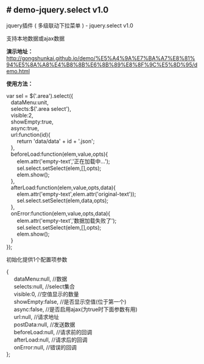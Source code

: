 ﻿<h2># demo-jquery.select v1.0</h2>
<p>jquery插件 ( 多级联动下拉菜单 ) - jquery.select v1.0</p>
<p>支持本地数据或ajax数据</p>
<p><b>演示地址：</b><a href="http://gongshunkai.github.io/demo/%E5%A4%9A%E7%BA%A7%E8%81%94%E5%8A%A8%E4%B8%8B%E6%8B%89%E8%8F%9C%E5%8D%95/demo.html">http://gongshunkai.github.io/demo/%E5%A4%9A%E7%BA%A7%E8%81%94%E5%8A%A8%E4%B8%8B%E6%8B%89%E8%8F%9C%E5%8D%95/demo.html</a></p>
<p><b>使用方法：</b></p>
<p>var sel = $('.area').select({<br>&nbsp;&nbsp;
dataMenu:unit,<br>&nbsp;&nbsp;
selects:$('.area select'),<br>&nbsp;&nbsp;
visible:2,<br>&nbsp;&nbsp;
showEmpty:true,<br>&nbsp;&nbsp;
async:true,<br>&nbsp;&nbsp;
url:function(id){<br>&nbsp;&nbsp;
&nbsp; &nbsp; return 'data/data' + id + '.json';<br>&nbsp;&nbsp;
},<br>&nbsp;&nbsp;
beforeLoad:function(elem,value,opts){<br>&nbsp;&nbsp;
&nbsp; &nbsp; elem.attr('empty-text','正在加载中...');<br>&nbsp;&nbsp;
&nbsp; &nbsp; sel.select.setSelect(elem,[],opts);<br>&nbsp;&nbsp;
&nbsp; &nbsp; elem.show();<br>&nbsp;&nbsp;
},<br>&nbsp;&nbsp;
afterLoad:function(elem,value,opts,data){<br>&nbsp;&nbsp;
&nbsp; &nbsp; elem.attr('empty-text',elem.attr('original-text'));<br>&nbsp;&nbsp;
&nbsp; &nbsp; sel.select.setSelect(elem,data,opts);<br>&nbsp;&nbsp;
},<br>&nbsp;&nbsp;
onError:function(elem,value,opts,data){<br>&nbsp;&nbsp;
&nbsp; &nbsp; elem.attr('empty-text','数据加载失败了');<br>&nbsp;&nbsp;
&nbsp; &nbsp; sel.select.setSelect(elem,[],opts);<br>&nbsp;&nbsp;
&nbsp; &nbsp; elem.show();<br>
&nbsp;&nbsp;
}<br>
});</p>
<p>初始化提供1个配置项参数</p>
<p>{<br>
  &nbsp;&nbsp;&nbsp;&nbsp;
  dataMenu:null, //数据<br>&nbsp;&nbsp;&nbsp;&nbsp;
  selects:null, //select集合<br>&nbsp;&nbsp;&nbsp;&nbsp;
  visible:0, //空值显示的数量<br>&nbsp;&nbsp;&nbsp;&nbsp;
  showEmpty:false, //是否显示空值(位于第一个)<br>&nbsp;&nbsp;&nbsp;&nbsp;
  async:false, //是否启用ajax(为true时下面参数有用)<br>&nbsp;&nbsp;&nbsp;&nbsp;
  url:null, //请求地址<br>&nbsp;&nbsp;&nbsp;&nbsp;
  postData:null, //发送数据<br>&nbsp;&nbsp;&nbsp;&nbsp;
  beforeLoad:null, //请求前的回调<br>&nbsp;&nbsp;&nbsp;&nbsp;
  afterLoad:null, //请求后的回调<br>&nbsp;&nbsp;&nbsp;&nbsp;
  onError:null, //错误的回调<br>
  };</p>